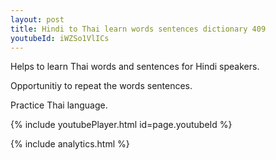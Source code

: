 ```yaml
---
layout: post
title: Hindi to Thai learn words sentences dictionary 409 
youtubeId: iWZSo1VlICs
---
```

 
 
Helps to learn Thai words and sentences for Hindi speakers.

Opportunitiy to repeat the words sentences. 

Practice Thai language. 
 
{% include youtubePlayer.html id=page.youtubeId %}
 
 
{% include analytics.html %}